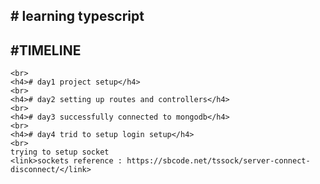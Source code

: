 <!DOCTYPE html>
<html lang="en">
<head>
    <meta charset="UTF-8">
    <meta http-equiv="X-UA-Compatible" content="IE=edge">
    <meta name="viewport" content="width=device-width, initial-scale=1.0">
</head>
<body>
    <h2># learning typescript</h2>
    <h2>#TIMELINE</h2>
    
    
    <br>
    <h4># day1 project setup</h4>
    <br>
    <h4># day2 setting up routes and controllers</h4>
    <br>
    <h4># day3 successfully connected to mongodb</h4>
    <br>
    <h4># day4 trid to setup login setup</h4>
    <br>
    trying to setup socket
    <link>sockets reference : https://sbcode.net/tssock/server-connect-disconnect/</link>
</body>
</html>

